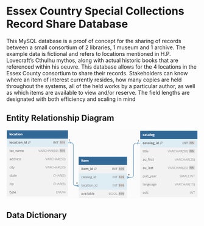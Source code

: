 # Essex Country Special Collections Record Share Database
This MySQL database is a proof of concept for the sharing of records between a small
consortium of 2 libraries, 1 museum and 1 archive. The example data is fictional and refers to
locations mentioned in H.P. Lovecraft’s Cthulhu mythos, along with actual historic books that are
referenced within his oeuvre. This database allows for the 4 locations in the Essex County
consortium to share their records. Stakeholders can know where an item of interest currently
resides, how many copies are held throughout the systems, all of the held works by a particular
author, as well as which items are available to view and/or reserve. The field lengths are
designated with both efficiency and scaling in mind

## Entity Relationship Diagram
![alt text](EntityRelationships.png)

## Data Dictionary
